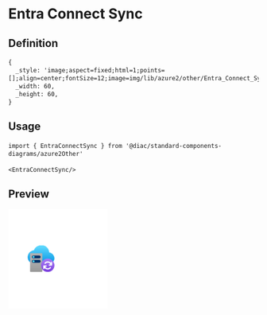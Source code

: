 # Entra Connect Sync

## Definition

```
{
  _style: 'image;aspect=fixed;html=1;points=[];align=center;fontSize=12;image=img/lib/azure2/other/Entra_Connect_Sync.svg;strokeColor=none;',
  _width: 60,
  _height: 60,
}
```

## Usage

```
import { EntraConnectSync } from '@diac/standard-components-diagrams/azure2Other'

<EntraConnectSync/>
```

## Preview

<img src="./entra-connect-sync.png" width="200"/>
